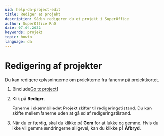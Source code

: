 ```yaml
---
uid: help-da-project-edit
title: Rediger et projekt
description: Sådan redigerer du et projekt i SuperOffice
author: SuperOffice RnD
date: 07.04.2022
keywords: projekt
topic: howto
language: da
---
```


# Redigering af projekter

Du kan redigere oplysningerne om projekterne fra fanerne på projektkortet.

1. [!include[Go to project](includes/goto-project.md)]

2. Klik på **Rediger**.

    Fanerne i skærmbilledet Projekt skifter til redigeringstilstand. Du kan skifte mellem fanerne uden at gå ud af redigeringstilstand.

3. Når du er færdig, skal du klikke på **Gem** for at lukke og gemme. Hvis du ikke vil gemme ændringerne alligevel, kan du klikke på **Afbryd**.
